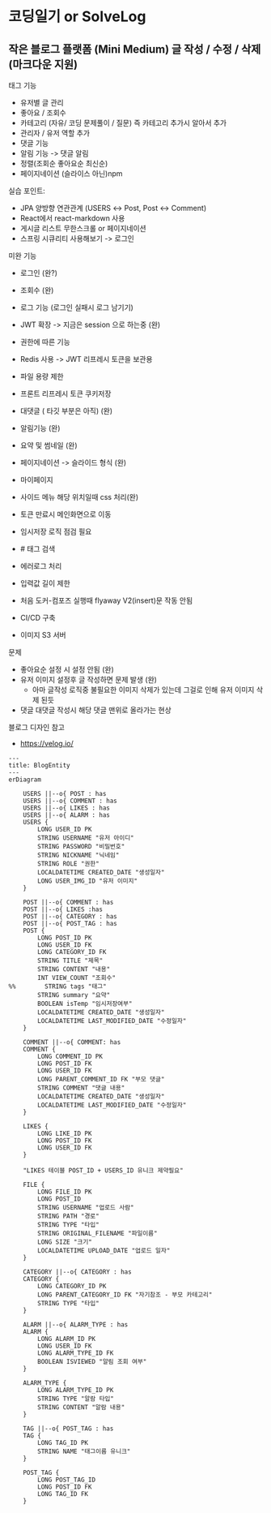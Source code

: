 
<h1>코딩일기 or SolveLog</h1>
<h2>작은 블로그 플랫폼 (Mini Medium)
   글 작성 / 수정 / 삭제 (마크다운 지원) </h2>

태그 기능
- 유저별 글 관리
- 좋아요 / 조회수
- 카테고리 (자유/ 코딩 문제풀이 / 질문) 즉 카테고리 추가시 알아서 추가
- 관리자 / 유저 역할 추가
- 댓글 기능
- 알림 기능 -> 댓글 알림
- 정렬(조회순 좋아요순 최신순)
- 페이지네이션 (슬라이스 아닌)npm

실습 포인트:
- JPA 양방향 연관관계 (USERS ↔ Post, Post ↔ Comment)
- React에서 react-markdown 사용
- 게시글 리스트 무한스크롤 or 페이지네이션
- 스프링 시큐리티 사용해보기 -> 로그인

미완 기능
- 로그인 (완?)
- 조회수 (완)
- 로그 기능 (로그인 실패시 로그 남기기)
- JWT 확장 -> 지금은 session 으로 하는중 (완)
- 권한에 따른 기능
- Redis 사용 -> JWT 리프레시 토큰을 보관용
- 파일 용량 제한
- 프론트 리프레시 토큰 쿠키저장
- 대댓글 ( 타깃 부분은 아직) (완)
- 알림기능 (완)
- 요약 및 썸네일 (완)
- 페이지네이션 -> 슬라이드 형식 (완)
- 마이페이지
- 사이드 메뉴 해당 위치일때 css 처리(완)
- 토큰 만료시 메인화면으로 이동
- 임시저장 로직 점검 필요
- \# 태그 검색
- 에러로그 처리
- 입력값 길이 제한

- 처음 도커-컴포즈 실행때 flyaway V2(insert)문 작동 안됨
- CI/CD 구축
- 이미지 S3 서버

문제
- 좋아요순 설정 시 설정 안됨 (완)
- 유저 이미지 설정후 글 작성하면 문제 발생 (완)
  - 아마 글작성 로직중 불필요한 이미지 삭제가 
    있는데 그걸로 인해 유저 이미지 삭제 된듯
- 댓글 대댓글 작성시 해당 댓글 맨위로 올라가는 현상


블로그 디자인 참고
- https://velog.io/

```mermaid
---
title: BlogEntity
---
erDiagram
    
    USERS ||--o{ POST : has
    USERS ||--o{ COMMENT : has
    USERS ||--o{ LIKES : has
    USERS ||--o{ ALARM : has
    USERS {
        LONG USER_ID PK
        STRING USERNAME "유저 아이디"
        STRING PASSWORD "비밀번호"
        STRING NICKNAME "닉네임"
        STRING ROLE "권한"
        LOCALDATETIME CREATED_DATE "생성일자"
        LONG USER_IMG_ID "유저 이미지"
    }
    
    POST ||--o{ COMMENT : has
    POST ||--o{ LIKES :has
    POST ||--o{ CATEGORY : has
    POST ||--o{ POST_TAG : has
    POST {
        LONG POST_ID PK
        LONG USER_ID FK
        LONG CATEGORY_ID FK
        STRING TITLE "제목"
        STRING CONTENT "내용"
        INT VIEW_COUNT "조회수"
%%        STRING tags "태그"
        STRING summary "요약"
        BOOLEAN isTemp "임시저장여부"
        LOCALDATETIME CREATED_DATE "생성일자"
        LOCALDATETIME LAST_MODIFIED_DATE "수정일자"
    }
    
    COMMENT ||--o{ COMMENT: has
    COMMENT {
        LONG COMMENT_ID PK
        LONG POST_ID FK
        LONG USER_ID FK
        LONG PARENT_COMMENT_ID FK "부모 댓글"
        STRING COMMENT "댓글 내용"
        LOCALDATETIME CREATED_DATE "생성일자"
        LOCALDATETIME LAST_MODIFIED_DATE "수정일자"
    }
    
    LIKES {
        LONG LIKE_ID PK
        LONG POST_ID FK
        LONG USER_ID FK 
    }
    
    "LIKES 테이블 POST_ID + USERS_ID 유니크 제약필요"
    
    FILE {
        LONG FILE_ID PK
        LONG POST_ID 
        STRING USERNAME "업로드 사람"
        STRING PATH "경로"
        STRING TYPE "타입"
        STRING ORIGINAL_FILENAME "파일이름"
        LONG SIZE "크기"
        LOCALDATETIME UPLOAD_DATE "업로드 일자"
    }
    
    CATEGORY ||--o{ CATEGORY : has
    CATEGORY {
        LONG CATEGORY_ID PK
        LONG PARENT_CATEGORY_ID FK "자기참조 - 부모 카테고리"
        STRING TYPE "타입"
    }
    
    ALARM ||--o{ ALARM_TYPE : has
    ALARM {
        LONG ALARM_ID PK
        LONG USER_ID FK
        LONG ALARM_TYPE_ID FK
        BOOLEAN ISVIEWED "알림 조회 여부"
    }
    
    ALARM_TYPE {
        LONG ALARM_TYPE_ID PK
        STRING TYPE "알람 타입"
        STRING CONTENT "알람 내용"
    }
    
    TAG ||--o{ POST_TAG : has
    TAG {
        LONG TAG_ID PK
        STRING NAME "태그이름 유니크" 
    }
    
    POST_TAG {
        LONG POST_TAG_ID
        LONG POST_ID FK
        LONG TAG_ID FK
    }
    
    

```

